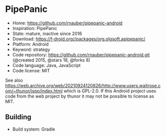 # PipePanic

- Home: https://github.com/rnauber/pipepanic-android
- Inspiration: PipePanic
- State: mature, inactive since 2016
- Download: https://f-droid.org//packages/org.olgsoft.apipepanic/
- Platform: Android
- Keyword: strategy
- Code repository: https://github.com/rnauber/pipepanic-android.git (@created 2015, @stars 18, @forks 8)
- Code language: Java, JavaScript
- Code license: MIT

See also https://web.archive.org/web/20210924120826/http://www.users.waitrose.com/~thunor/jspp/index.html which is GPL-2.0. If this Android project uses code from
the web project by thunor it may not be possible to license as MIT.

## Building

- Build system: Gradle
